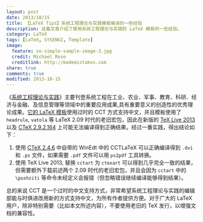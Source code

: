 ```yaml
---
layout: post
date: 2013/10/15
title: 【LaTeX Tips】系统工程理论与实践模板编译的一些经验
description: 这篇文章介绍了使用系统工程理论与实践的 LaTeX 模板的一些经验。
category: LaTeX
tags: [LaTeX, SYSENGI, Template]
image:
  feature: so-simple-sample-image-3.jpg
  credit: Michael Rose
  creditlink: http://mademistakes.com
share: true
comments: true
modified: 2013-10-15
---
```


《[系统工程理论与实践](http://www.sysengi.com/)》主要刊登系统工程在工业、农业、军事、教育、科研、经济与金融、及信息管理等领域中的重要应用成果,具有重要意义的创造性的优秀理论成果。[它的 LaTeX 模板](http://www.sysengi.com/UserFiles/File/model2013.tex)使用过时的 CCT 方式支持中文，并且模板使用了 `headrule`, `vatola` 等 LaTeX 2.09 时代的老旧宏包，因此在新版的 [TeX Live 2013](http://www.tug.org/texlive/) 以及 [CTeX 2.9.2.164](http://www.ctex.org/CTeXDownload) 上可能无法编译得到正确结果。经过一番实践，得出结论如下：

<!--more-->

1. 使用 [CTeX 2.4.6](ftp://ftp.ctex.org/pub/tex/systems/ctex/obsolete/2.4/) 中自带的 WinEdt 中的 CCTLaTeX 可以正确编译得到 `.dvi` 和 `.ps` 文件，如果需要 `.pdf` 文件可以用 `ps2pdf` 工具转换。
1. 使用 TeX Live 2013, 替换 `cctart` 为 `ctexart` 可以得到几乎完全一致的结果，但需要额外下载前述两个 2.09 时代的老旧宏包，并且会因为 `cctart` 中的 `\pushziti` 等命令未经定义会报错（但忽略错误继续编译能够得到结果）。

总的来说 CCT 是一个过时的中文支持方式，非常希望系统工程理论与实践的编辑部能与时俱进改用新的方式支持中文，为所有作者提供方便。对于广大的 LaTeX 用户，除非特别需要（比如本文所述内容），不要使用老旧的 TeX 发行，以增强文档的兼容性。

